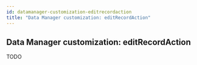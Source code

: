 ```yaml
---
id: datamanager-customization-editrecordaction
title: "Data Manager customization: editRecordAction"
---
```


## Data Manager customization: editRecordAction

TODO

